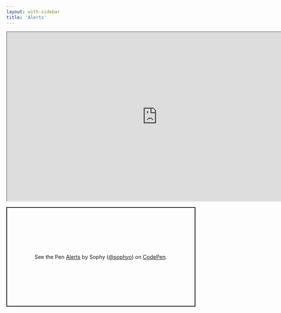 ```yaml
---
layout: with-sidebar
title: 'Alerts'
---
```


<iframe title="Alerts components on Figma" width="800" height="450" src="https://www.figma.com/embed?embed_host=share&url=https%3A%2F%2Fwww.figma.com%2Ffile%2FNy8g5fNa6KfnzxV0Jt3PQN%2FComponents%3Fnode-id%3D39%253A2" allowfullscreen></iframe>

<p class="codepen" data-height="265" data-theme-id="default" data-default-tab="css,result" data-user="sophyo" data-slug-hash="wvBZGRY" style="height: 265px; box-sizing: border-box; display: flex; align-items: center; justify-content: center; border: 2px solid; margin: 1em 0; padding: 1em;" data-pen-title="Alerts">
  <span>See the Pen <a href="https://codepen.io/sophyo/pen/wvBZGRY">
  Alerts</a> by Sophy (<a href="https://codepen.io/sophyo">@sophyo</a>)
  on <a href="https://codepen.io">CodePen</a>.</span>
</p>
<script async src="https://static.codepen.io/assets/embed/ei.js"></script>
